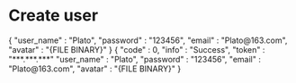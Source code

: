 # Create user

<!--Specify request and response samples manually. 
You can add the sample inside the <sample> element or include it from a file using the 'src' attribute.-->

<api-endpoint openapi-path="./../cochat.yaml" endpoint="/api/user/register" method="post">

<request>

<sample>
    {
        "user_name" : "Plato",
        "password" : "123456",
        "email" : "Plato@163.com",
        "avatar" : "{FILE BINARY}"
    }
</sample>

</request>

<response type="200">

<sample>
    {
        "code" : 0,
        "info" : "Success",
        "token" : "***.***.***"
        "user_name" : "Plato",
        "password" : "123456",
        "email" : "Plato@163.com",
        "avatar" : "{FILE BINARY}"
    }
</sample>

</response>

</api-endpoint>
